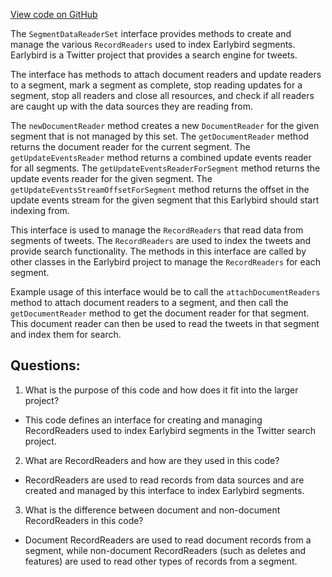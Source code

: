 [View code on GitHub](https://github.com/misbahsy/the-algorithm/src/java/com/twitter/search/earlybird/segment/SegmentDataReaderSet.java)

The `SegmentDataReaderSet` interface provides methods to create and manage the various `RecordReaders` used to index Earlybird segments. Earlybird is a Twitter project that provides a search engine for tweets. 

The interface has methods to attach document readers and update readers to a segment, mark a segment as complete, stop reading updates for a segment, stop all readers and close all resources, and check if all readers are caught up with the data sources they are reading from. 

The `newDocumentReader` method creates a new `DocumentReader` for the given segment that is not managed by this set. The `getDocumentReader` method returns the document reader for the current segment. The `getUpdateEventsReader` method returns a combined update events reader for all segments. The `getUpdateEventsReaderForSegment` method returns the update events reader for the given segment. The `getUpdateEventsStreamOffsetForSegment` method returns the offset in the update events stream for the given segment that this Earlybird should start indexing from.

This interface is used to manage the `RecordReaders` that read data from segments of tweets. The `RecordReaders` are used to index the tweets and provide search functionality. The methods in this interface are called by other classes in the Earlybird project to manage the `RecordReaders` for each segment. 

Example usage of this interface would be to call the `attachDocumentReaders` method to attach document readers to a segment, and then call the `getDocumentReader` method to get the document reader for that segment. This document reader can then be used to read the tweets in that segment and index them for search.
## Questions: 
 1. What is the purpose of this code and how does it fit into the larger project?
- This code defines an interface for creating and managing RecordReaders used to index Earlybird segments in the Twitter search project.

2. What are RecordReaders and how are they used in this code?
- RecordReaders are used to read records from data sources and are created and managed by this interface to index Earlybird segments.

3. What is the difference between document and non-document RecordReaders in this code?
- Document RecordReaders are used to read document records from a segment, while non-document RecordReaders (such as deletes and features) are used to read other types of records from a segment.